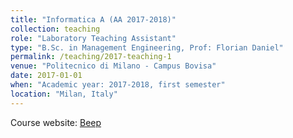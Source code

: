 ```yaml
---
title: "Informatica A (AA 2017-2018)"
collection: teaching
role: "Laboratory Teaching Assistant"
type: "B.Sc. in Management Engineering, Prof: Florian Daniel"
permalink: /teaching/2017-teaching-1
venue: "Politecnico di Milano - Campus Bovisa"
date: 2017-01-01
when: "Academic year: 2017-2018, first semester"
location: "Milan, Italy"
---
```


Course website: [Beep](https://beep.metid.polimi.it/) 
